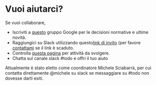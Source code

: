 
# Vuoi aiutarci?

Se vuoi collaborare,

- Iscriviti a [questo](https://groups.google.com/forum/#!forum/noiapp) gruppo Google per le decisioni normative e ultime novità.
- Raggiungici su Slack utilizzando questo[link di invito](https://join.slack.com/t/noiapp/shared_invite/zt-dzdakd34-KvCn3HMlebqTH4ewlGamhg) (per favore [contattami](http://linkedin.com/in/msciab) se il link è scaduto.
- Controlla [questa pagina](https://github.com/noiapp/project) per attività da svolgere. 
- Chatta sul canale slack #todo e offri il tuo aiuto

Attualmente è stato eletto come coordinatore Michele Sciabarrà, per cui contatta direttamente @michele su slack se messaggiare su #todo non dovesse darti esiti.

